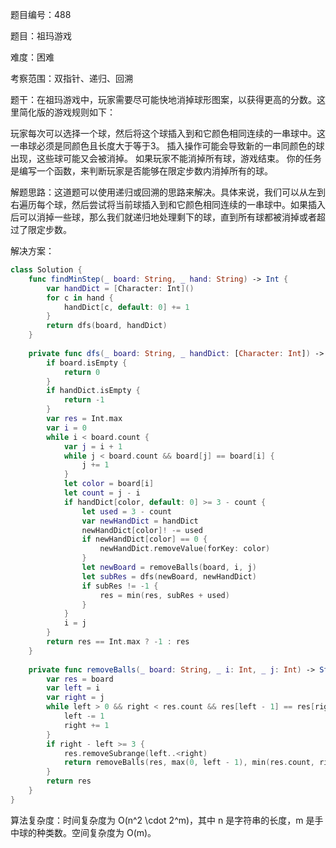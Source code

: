 题目编号：488

题目：祖玛游戏

难度：困难

考察范围：双指针、递归、回溯

题干：在祖玛游戏中，玩家需要尽可能快地消掉球形图案，以获得更高的分数。这里简化版的游戏规则如下：

玩家每次可以选择一个球，然后将这个球插入到和它颜色相同连续的一串球中。这一串球必须是同颜色且长度大于等于3。
插入操作可能会导致新的一串同颜色的球出现，这些球可能又会被消掉。
如果玩家不能消掉所有球，游戏结束。
你的任务是编写一个函数，来判断玩家是否能够在限定步数内消掉所有的球。

解题思路：这道题可以使用递归或回溯的思路来解决。具体来说，我们可以从左到右遍历每个球，然后尝试将当前球插入到和它颜色相同连续的一串球中。如果插入后可以消掉一些球，那么我们就递归地处理剩下的球，直到所有球都被消掉或者超过了限定步数。

解决方案：

```swift
class Solution {
    func findMinStep(_ board: String, _ hand: String) -> Int {
        var handDict = [Character: Int]()
        for c in hand {
            handDict[c, default: 0] += 1
        }
        return dfs(board, handDict)
    }
    
    private func dfs(_ board: String, _ handDict: [Character: Int]) -> Int {
        if board.isEmpty {
            return 0
        }
        if handDict.isEmpty {
            return -1
        }
        var res = Int.max
        var i = 0
        while i < board.count {
            var j = i + 1
            while j < board.count && board[j] == board[i] {
                j += 1
            }
            let color = board[i]
            let count = j - i
            if handDict[color, default: 0] >= 3 - count {
                let used = 3 - count
                var newHandDict = handDict
                newHandDict[color]! -= used
                if newHandDict[color] == 0 {
                    newHandDict.removeValue(forKey: color)
                }
                let newBoard = removeBalls(board, i, j)
                let subRes = dfs(newBoard, newHandDict)
                if subRes != -1 {
                    res = min(res, subRes + used)
                }
            }
            i = j
        }
        return res == Int.max ? -1 : res
    }
    
    private func removeBalls(_ board: String, _ i: Int, _ j: Int) -> String {
        var res = board
        var left = i
        var right = j
        while left > 0 && right < res.count && res[left - 1] == res[right - 1] {
            left -= 1
            right += 1
        }
        if right - left >= 3 {
            res.removeSubrange(left..<right)
            return removeBalls(res, max(0, left - 1), min(res.count, right - 1))
        }
        return res
    }
}
```

算法复杂度：时间复杂度为 O(n^2 \cdot 2^m)，其中 n 是字符串的长度，m 是手中球的种类数。空间复杂度为 O(m)。